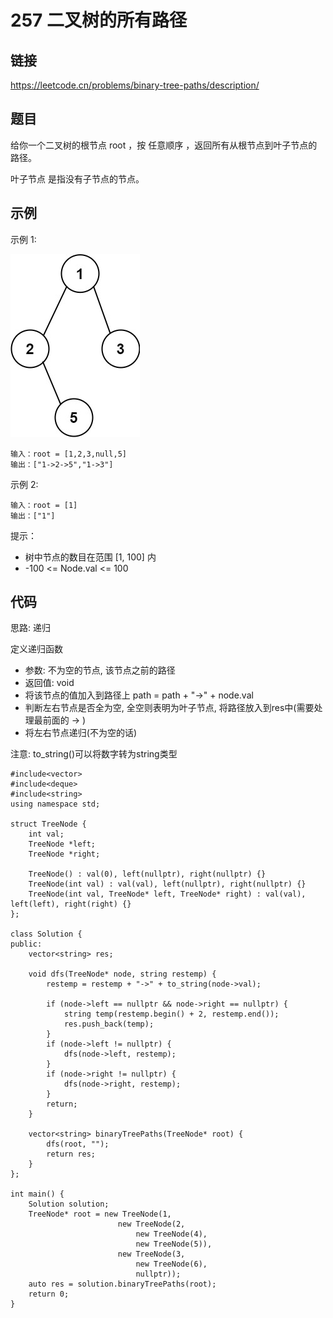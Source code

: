 # 257 二叉树的所有路径
## 链接
https://leetcode.cn/problems/binary-tree-paths/description/

## 题目 
给你一个二叉树的根节点 root ，按 任意顺序 ，返回所有从根节点到叶子节点的路径。

叶子节点 是指没有子节点的节点。

## 示例
示例 1:

![](img/18example.jpg)
```
输入：root = [1,2,3,null,5]
输出：["1->2->5","1->3"]
```
示例 2:
```
输入：root = [1]
输出：["1"]
```

提示：

- 树中节点的数目在范围 [1, 100] 内
- -100 <= Node.val <= 100

## 代码
思路: 递归

定义递归函数
- 参数: 不为空的节点, 该节点之前的路径
- 返回值: void
- 将该节点的值加入到路径上 path = path + "->" + node.val
- 判断左右节点是否全为空, 全空则表明为叶子节点, 将路径放入到res中(需要处理最前面的 -> )
- 将左右节点递归(不为空的话)

注意: to_string()可以将数字转为string类型

```
#include<vector>
#include<deque>
#include<string>
using namespace std;

struct TreeNode {
    int val;
    TreeNode *left;
    TreeNode *right;
    
    TreeNode() : val(0), left(nullptr), right(nullptr) {}
    TreeNode(int val) : val(val), left(nullptr), right(nullptr) {}
    TreeNode(int val, TreeNode* left, TreeNode* right) : val(val), left(left), right(right) {}
};
    
class Solution {
public:
    vector<string> res;
    
    void dfs(TreeNode* node, string restemp) {
        restemp = restemp + "->" + to_string(node->val);
        
        if (node->left == nullptr && node->right == nullptr) {
            string temp(restemp.begin() + 2, restemp.end());
            res.push_back(temp);
        }
        if (node->left != nullptr) {
            dfs(node->left, restemp);
        }
        if (node->right != nullptr) {
            dfs(node->right, restemp);
        }
        return;
    }
    
    vector<string> binaryTreePaths(TreeNode* root) {
        dfs(root, "");
        return res;
    }
};

int main() {
    Solution solution;
    TreeNode* root = new TreeNode(1, 
                        new TreeNode(2,
                            new TreeNode(4),
                            new TreeNode(5)),
                        new TreeNode(3,
                            new TreeNode(6),
                            nullptr));
    auto res = solution.binaryTreePaths(root);
    return 0;
}
```
